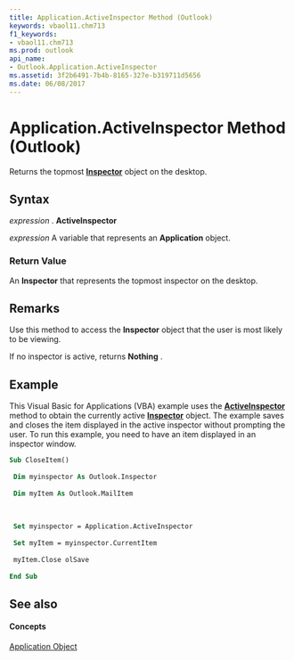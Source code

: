 ```yaml
---
title: Application.ActiveInspector Method (Outlook)
keywords: vbaol11.chm713
f1_keywords:
- vbaol11.chm713
ms.prod: outlook
api_name:
- Outlook.Application.ActiveInspector
ms.assetid: 3f2b6491-7b4b-8165-327e-b319711d5656
ms.date: 06/08/2017
---
```



# Application.ActiveInspector Method (Outlook)

Returns the topmost **[Inspector](inspector-object-outlook.md)** object on the desktop.


## Syntax

 _expression_ . **ActiveInspector**

 _expression_ A variable that represents an **Application** object.


### Return Value

An **Inspector** that represents the topmost inspector on the desktop.


## Remarks

 Use this method to access the **Inspector** object that the user is most likely to be viewing.

If no inspector is active, returns **Nothing** .


## Example

This Visual Basic for Applications (VBA) example uses the **[ActiveInspector](application-activeinspector-method-outlook.md)** method to obtain the currently active **[Inspector](inspector-object-outlook.md)** object. The example saves and closes the item displayed in the active inspector without prompting the user. To run this example, you need to have an item displayed in an inspector window.


```vb
Sub CloseItem() 
 
 Dim myinspector As Outlook.Inspector 
 
 Dim myItem As Outlook.MailItem 
 
 
 
 Set myinspector = Application.ActiveInspector 
 
 Set myItem = myinspector.CurrentItem 
 
 myItem.Close olSave 
 
End Sub
```


## See also


#### Concepts


[Application Object](application-object-outlook.md)

